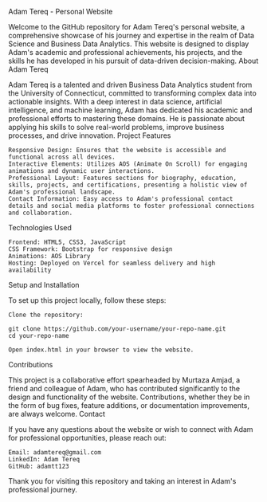 Adam Tereq - Personal Website

Welcome to the GitHub repository for Adam Tereq's personal website, a comprehensive showcase of his journey and expertise in the realm of Data Science and Business Data Analytics. This website is designed to display Adam's academic and professional achievements, his projects, and the skills he has developed in his pursuit of data-driven decision-making.
About Adam Tereq

Adam Tereq is a talented and driven Business Data Analytics student from the University of Connecticut, committed to transforming complex data into actionable insights. With a deep interest in data science, artificial intelligence, and machine learning, Adam has dedicated his academic and professional efforts to mastering these domains. He is passionate about applying his skills to solve real-world problems, improve business processes, and drive innovation.
Project Features

    Responsive Design: Ensures that the website is accessible and functional across all devices.
    Interactive Elements: Utilizes AOS (Animate On Scroll) for engaging animations and dynamic user interactions.
    Professional Layout: Features sections for biography, education, skills, projects, and certifications, presenting a holistic view of Adam's professional landscape.
    Contact Information: Easy access to Adam's professional contact details and social media platforms to foster professional connections and collaboration.

Technologies Used

    Frontend: HTML5, CSS3, JavaScript
    CSS Framework: Bootstrap for responsive design
    Animations: AOS Library
    Hosting: Deployed on Vercel for seamless delivery and high availability

Setup and Installation

To set up this project locally, follow these steps:

    Clone the repository:

    git clone https://github.com/your-username/your-repo-name.git
    cd your-repo-name

    Open index.html in your browser to view the website.

Contributions

This project is a collaborative effort spearheaded by Murtaza Amjad, a friend and colleague of Adam, who has contributed significantly to the design and functionality of the website. Contributions, whether they be in the form of bug fixes, feature additions, or documentation improvements, are always welcome.
Contact

If you have any questions about the website or wish to connect with Adam for professional opportunities, please reach out:

    Email: adamtereq@gmail.com
    LinkedIn: Adam Tereq
    GitHub: adamtt123

Thank you for visiting this repository and taking an interest in Adam's professional journey.

